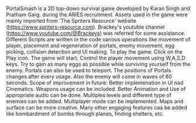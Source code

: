 PortalSmash is a 2D top-down survival game developed by Karan Singh and Pratham Garg. during the ARIES recruitment. Assets used in the game were mainly imported from 'The Spriters Resource' website (https://www.spriters-resource.com). Brackey's youtuble channel (https://www.youtube.com/@Brackeys) was referred for some assistance. Different Scripts are written in the code various operations like movement of player, placement and regeneration of portals, enemy movement, egg picking, collision detection and UI making. To play the game: Click on the Play icon. The game will start. Control the player movement using W,A,S,D keys. Try to gain as many eggs as possible while surviving yourself from the enemy. Portals can also be used to teleport. The positions of Portals changes after every usage. Also the enemy will come in waves of 60 seconds. Scope of improvement in future: Better implemenation in UI nad Cinematics. Weapons usage can be included. Better Animation and Use of appropriate audio can be done. Multiples levels and different type of enemies can be added. Multiplayer mode can be implemented. Maps and surface can be more creative. Many other engaging features caa be added like bombardment of bombs through planes, finding shelters, etc.
